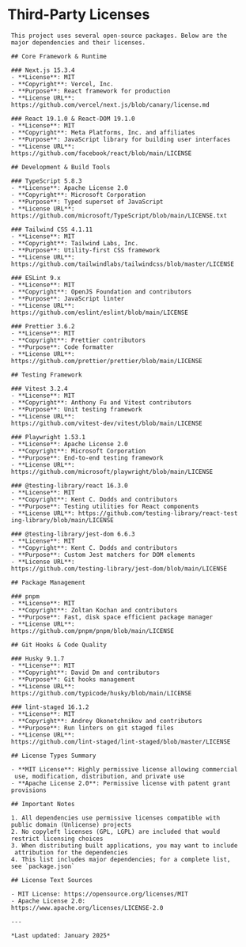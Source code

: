 # Third-Party Licenses

     This project uses several open-source packages. Below are the
     major dependencies and their licenses.

     ## Core Framework & Runtime

     ### Next.js 15.3.4
     - **License**: MIT
     - **Copyright**: Vercel, Inc.
     - **Purpose**: React framework for production
     - **License URL**:
     https://github.com/vercel/next.js/blob/canary/license.md

     ### React 19.1.0 & React-DOM 19.1.0
     - **License**: MIT
     - **Copyright**: Meta Platforms, Inc. and affiliates
     - **Purpose**: JavaScript library for building user interfaces
     - **License URL**:
     https://github.com/facebook/react/blob/main/LICENSE

     ## Development & Build Tools

     ### TypeScript 5.8.3
     - **License**: Apache License 2.0
     - **Copyright**: Microsoft Corporation
     - **Purpose**: Typed superset of JavaScript
     - **License URL**:
     https://github.com/microsoft/TypeScript/blob/main/LICENSE.txt

     ### Tailwind CSS 4.1.11
     - **License**: MIT
     - **Copyright**: Tailwind Labs, Inc.
     - **Purpose**: Utility-first CSS framework
     - **License URL**:
     https://github.com/tailwindlabs/tailwindcss/blob/master/LICENSE

     ### ESLint 9.x
     - **License**: MIT
     - **Copyright**: OpenJS Foundation and contributors
     - **Purpose**: JavaScript linter
     - **License URL**:
     https://github.com/eslint/eslint/blob/main/LICENSE

     ### Prettier 3.6.2
     - **License**: MIT
     - **Copyright**: Prettier contributors
     - **Purpose**: Code formatter
     - **License URL**:
     https://github.com/prettier/prettier/blob/main/LICENSE

     ## Testing Framework

     ### Vitest 3.2.4
     - **License**: MIT
     - **Copyright**: Anthony Fu and Vitest contributors
     - **Purpose**: Unit testing framework
     - **License URL**:
     https://github.com/vitest-dev/vitest/blob/main/LICENSE

     ### Playwright 1.53.1
     - **License**: Apache License 2.0
     - **Copyright**: Microsoft Corporation
     - **Purpose**: End-to-end testing framework
     - **License URL**:
     https://github.com/microsoft/playwright/blob/main/LICENSE

     ### @testing-library/react 16.3.0
     - **License**: MIT
     - **Copyright**: Kent C. Dodds and contributors
     - **Purpose**: Testing utilities for React components
     - **License URL**: https://github.com/testing-library/react-test
     ing-library/blob/main/LICENSE

     ### @testing-library/jest-dom 6.6.3
     - **License**: MIT
     - **Copyright**: Kent C. Dodds and contributors
     - **Purpose**: Custom Jest matchers for DOM elements
     - **License URL**:
     https://github.com/testing-library/jest-dom/blob/main/LICENSE

     ## Package Management

     ### pnpm
     - **License**: MIT
     - **Copyright**: Zoltan Kochan and contributors
     - **Purpose**: Fast, disk space efficient package manager
     - **License URL**:
     https://github.com/pnpm/pnpm/blob/main/LICENSE

     ## Git Hooks & Code Quality

     ### Husky 9.1.7
     - **License**: MIT
     - **Copyright**: David Dm and contributors
     - **Purpose**: Git hooks management
     - **License URL**:
     https://github.com/typicode/husky/blob/main/LICENSE

     ### lint-staged 16.1.2
     - **License**: MIT
     - **Copyright**: Andrey Okonetchnikov and contributors
     - **Purpose**: Run linters on git staged files
     - **License URL**:
     https://github.com/lint-staged/lint-staged/blob/master/LICENSE

     ## License Types Summary

     - **MIT License**: Highly permissive license allowing commercial
      use, modification, distribution, and private use
     - **Apache License 2.0**: Permissive license with patent grant
     provisions

     ## Important Notes

     1. All dependencies use permissive licenses compatible with
     public domain (Unlicense) projects
     2. No copyleft licenses (GPL, LGPL) are included that would
     restrict licensing choices
     3. When distributing built applications, you may want to include
      attribution for the dependencies
     4. This list includes major dependencies; for a complete list,
     see `package.json`

     ## License Text Sources

     - MIT License: https://opensource.org/licenses/MIT
     - Apache License 2.0:
     https://www.apache.org/licenses/LICENSE-2.0

     ---

     *Last updated: January 2025*
